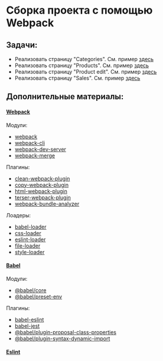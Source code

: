# Сборка проекта с помощью Webpack

## Задачи:

* Реализовать страницу "Categories". См. пример [здесь](https://course-js.javascript.ru/categories)
* Реализовать страницу "Products". См. пример [здесь](https://course-js.javascript.ru/products)
* Реализовать страницу "Product edit". См. пример [здесь](https://course-js.javascript.ru/products/101-planset-lenovo-yt3-x90l-64-gb-3g-lte-cernyj)
* Реализовать страницу "Sales". См. пример [здесь](https://course-js.javascript.ru/sales)

## Дополнительные материалы:

#### [Webpack](https://webpack.js.org/)

Модули:
* [webpack](https://github.com/webpack/webpack)
* [webpack-cli](https://github.com/webpack/webpack-cli)
* [webpack-dev-server](https://github.com/webpack/webpack-dev-server)
* [webpack-merge](https://github.com/survivejs/webpack-merge)
    
Плагины:
* [clean-webpack-plugin](https://github.com/johnagan/clean-webpack-plugin)
* [copy-webpack-plugin](https://github.com/webpack-contrib/copy-webpack-plugin)
* [html-webpack-plugin](https://github.com/jantimon/html-webpack-plugin)
* [terser-webpack-plugin](https://github.com/webpack-contrib/terser-webpack-plugin)
* [webpack-bundle-analyzer](https://github.com/webpack-contrib/webpack-bundle-analyzer)
    
Лоадеры:
* [babel-loader](https://github.com/babel/babel-loader)
* [css-loader](https://github.com/webpack-contrib/css-loader)
* [eslint-loader](https://github.com/webpack-contrib/eslint-loader)
* [file-loader](https://github.com/webpack-contrib/file-loader)
* [style-loader](https://github.com/webpack-contrib/style-loader)
    
#### [Babel](https://babeljs.io/)

Модули:
* [@babel/core](https://github.com/babel/babel/tree/master/packages/babel-core)
* [@babel/preset-env](https://github.com/babel/babel/tree/master/packages/babel-preset-env)

Плагины:
* [babel-eslint](https://github.com/babel/babel-eslint)
* [babel-jest](https://github.com/facebook/jest)
* [@babel/plugin-proposal-class-properties](https://github.com/babel/babel/tree/master/packages/babel-plugin-proposal-class-properties)
* [@babel/plugin-syntax-dynamic-import](https://babeljs.io/docs/en/next/babel-plugin-syntax-dynamic-import.html)

#### [Eslint](https://eslint.org/)
